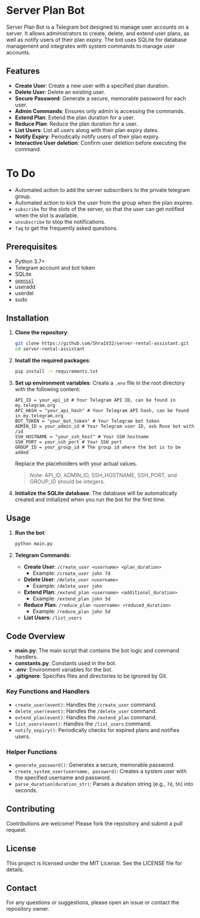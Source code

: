 # Server Plan Bot

Server Plan Bot is a Telegram bot designed to manage user accounts on a server. It allows administrators to create, delete, and extend user plans, as well as notify users of their plan expiry. The bot uses SQLite for database management and integrates with system commands to manage user accounts.

## Features

- **Create User**: Create a new user with a specified plan duration.
- **Delete User**: Delete an existing user.
- **Secure Password**: Generate a secure, memorable password for each user.
- **Admin Commands**: Ensures only admin is accessing the commands.
- **Extend Plan**: Extend the plan duration for a user.
- **Reduce Plan**: Reduce the plan duration for a user.
- **List Users**: List all users along with their plan expiry dates.
- **Notify Expiry**: Periodically notify users of their plan expiry.
- **Interactive User deletion**: Confirm user deletion before executing the command.

# To Do
- Automated action to add the server subscribers to the private telegram group.
- Automated action to kick the user from the group when the plan expires.
- `subscribe` for the slots of the server, so that the user can get notified when the slot is available.
- `unsubscribe` to stop the notifications.
- `faq` to get the frequently asked questions.

## Prerequisites

- Python 3.7+
- Telegram account and bot token
- SQLite
- [`openssl`](https://www.openssl.org/)
- useradd
- userdel
- sudo

## Installation

1. **Clone the repository**:
    ```sh
    git clone https://github.com/Shra1V32/server-rental-assistant.git
    cd server-rental-assistant
    ```

2. **Install the required packages**:
    ```sh
    pip install -r requirements.txt
    ```

3. **Set up environment variables**:
    Create a `.env` file in the root directory with the following content:
    ```env
    API_ID = your_api_id # Your Telegram API ID, can be found in my.telegram.org
    API_HASH = "your_api_hash" # Your Telegram API hash, can be found in my.telegram.org
    BOT_TOKEN = "your_bot_token" # Your Telegram bot token
    ADMIN_ID = your_admin_id # Your Telegram user ID, ask Rose bot with /id
    SSH_HOSTNAME = "your_ssh_host" # Your SSH hostname
    SSH_PORT = your_ssh_port # Your SSH port
    GROUP_ID = your_group_id # The group id where the bot is to be added
    ```
    Replace the placeholders with your actual values.
    > Note: API_ID, ADMIN_ID, SSH_HOSTNAME, SSH_PORT, and GROUP_ID should be integers.

4. **Initialize the SQLite database**:
    The database will be automatically created and initialized when you run the bot for the first time.

## Usage

1. **Run the bot**:
    ```sh
    python main.py
    ```

2. **Telegram Commands**:
    - **Create User**: `/create_user <username> <plan_duration>`
        - Example: `/create_user john 7d`
    - **Delete User**: `/delete_user <username>`
        - Example: `/delete_user john`
    - **Extend Plan**: `/extend_plan <username> <additional_duration>`
        - Example: `/extend_plan john 5d`
    - **Reduce Plan**: `/reduce_plan <username> <reduced_duration>`
        - Example: `/reduce_plan john 5d`
    - **List Users**: `/list_users`

## Code Overview

- **main.py**: The main script that contains the bot logic and command handlers.
- **constants.py**: Constants used in the bot.
- **.env**: Environment variables for the bot.
- **.gitignore**: Specifies files and directories to be ignored by Git.

### Key Functions and Handlers

- `create_user(event)`: Handles the `/create_user` command.
- `delete_user(event)`: Handles the `/delete_user` command.
- `extend_plan(event)`: Handles the `/extend_plan` command.
- `list_users(event)`: Handles the `/list_users` command.
- `notify_expiry()`: Periodically checks for expired plans and notifies users.

### Helper Functions

- `generate_password()`: Generates a secure, memorable password.
- `create_system_user(username, password)`: Creates a system user with the specified username and password.
- `parse_duration(duration_str)`: Parses a duration string (e.g., `7d`, `5h`) into seconds.

## Contributing

Contributions are welcome! Please fork the repository and submit a pull request.

## License

This project is licensed under the MIT License. See the LICENSE file for details.

## Contact

For any questions or suggestions, please open an issue or contact the repository owner.